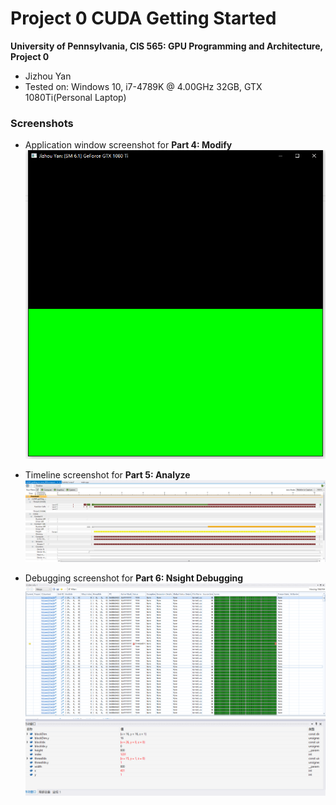 Project 0 CUDA Getting Started
====================

**University of Pennsylvania, CIS 565: GPU Programming and Architecture, Project 0**

* Jizhou Yan	
* Tested on: Windows 10, i7-4789K @ 4.00GHz 32GB, GTX 1080Ti(Personal Laptop)

### Screenshots 

* Application window screenshot for **Part 4: Modify**
![app screenshot](images/1.png)

* Timeline screenshot for **Part 5: Analyze**
![timeline screenshot](images/2.png)

* Debugging screenshot for **Part 6: Nsight Debugging**
![debugging screenshot](images/3.png)
![debugging screenshot](images/4.png)
